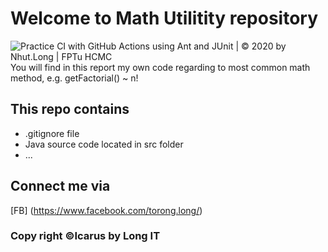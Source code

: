# Welcome to Math Utilitity repository
![Practice CI with GitHub Actions using Ant and JUnit | © 2020 by Nhut.Long | FPTu HCMC](https://github.com/Icarus-IT/math-util/workflows/Practice%20CI%20with%20GitHub%20Actions%20using%20Ant%20and%20JUnit%20%7C%20%C2%A9%202020%20by%20Nhut.Long%20%7C%20FPTu%20HCMC/badge.svg)
You will find in this report my own code
regarding to most common math method, e.g.
getFactorial() ~ n!

## This repo contains 
* .gitignore file
* Java source code located in src folder
* ...
## Connect me via
[FB] (https://www.facebook.com/torong.long/)

### Copy right ©Icarus by Long IT
